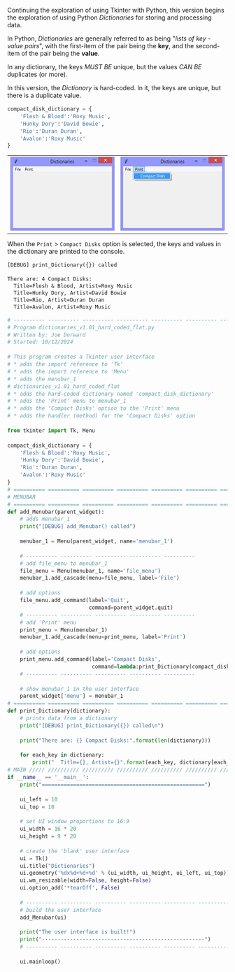 Continuing the exploration of using Tkinter with Python, this version
begins the exploration of using Python *Dictionaries* for storing and
processing data.

In Python, *Dictionaries* are generally referred to as being 
"*lists of key - value pairs*", with the first-item of the pair being the
**key**, and the second-item of the pair being the **value**.

In any dictionary, the keys *MUST BE* unique, but the values *CAN BE*
duplicates (or more).

In this version, the *Dictionary* is hard-coded. In it, the keys
are unique, but there is a duplicate value.

```Python
compact_disk_dictionary = {
    'Flesh & Blood':'Roxy Music',
    'Hunky Dory':'David Bowie',
    'Rio':'Duran Duran',
    'Avalon':'Roxy Music'
}
```

|||
|-|-|
|![dictionaries_v1.01_hard_coded_flat.py](illustrations/dictionaries_v1.01_hard_coded_flat_first.png)|![dictionaries_v1.01_hard_coded_flat.py](illustrations/dictionaries_v1.01_hard_coded_flat_second.png)|

When the `Print` > `Compact Disks` option is selected, the keys and values
in the dictionary are printed to the console.

```Console
[DEBUG] print_Dictionary({}) called

There are: 4 Compact Disks:
  Title=Flesh & Blood, Artist=Roxy Music
  Title=Hunky Dory, Artist=David Bowie
  Title=Rio, Artist=Duran Duran
  Title=Avalon, Artist=Roxy Music
```

```Python
# ---------- ---------- ---------- ---------- ---------- ---------- ---------- ----------
# Program dictionaries_v1.01_hard_coded_flat.py
# Written by: Joe Dorward
# Started: 10/12/2024

# This program creates a Tkinter user interface
# * adds the import reference to 'Tk'
# * adds the import reference to 'Menu'
# * adds the menubar_1
# dictionaries_v1.01_hard_coded_flat
# * adds the hard-coded dictionary named 'compact_disk_dictionary'
# * adds the 'Print' menu to menubar_1
# * adds the 'Compact Disks' option to the 'Print' menu
# * adds the handler (method) for the 'Compact Disks' option

from tkinter import Tk, Menu

compact_disk_dictionary = {
    'Flesh & Blood':'Roxy Music',
    'Hunky Dory':'David Bowie',
    'Rio':'Duran Duran',
    'Avalon':'Roxy Music'
}
# ========== ========== ========== ========== ========== ========== ========== ==========
# MENUBAR
# ========== ========== ========== ========== ========== ========== ========== ==========
def add_Menubar(parent_widget):
    # adds menubar_1
    print("[DEBUG] add_Menubar() called")

    menubar_1 = Menu(parent_widget, name='menubar_1')

    # ---------- ---------- ---------- ---------- ---------- 
    # add file_menu to menubar_1
    file_menu = Menu(menubar_1, name='file_menu')
    menubar_1.add_cascade(menu=file_menu, label='File')
    
    # add options
    file_menu.add_command(label='Quit',
                          command=parent_widget.quit)
    # ---------- ---------- ---------- ---------- ----------
    # add 'Print' menu
    print_menu = Menu(menubar_1)
    menubar_1.add_cascade(menu=print_menu, label='Print')

    # add options
    print_menu.add_command(label='Compact Disks',
                           command=lambda:print_Dictionary(compact_disk_dictionary))
    # ---------- ---------- ---------- ---------- ----------

    # show menubar_1 in the user interface
    parent_widget['menu'] = menubar_1
# ========== ========== ========== ========== ========== ========== ========== ==========
def print_Dictionary(dictionary):
    # prints data from a dictionary
    print("[DEBUG] print_Dictionary({}) called\n")

    print("There are: {} Compact Disks:".format(len(dictionary)))

    for each_key in dictionary:
        print("  Title={}, Artist={}".format(each_key, dictionary[each_key]))
# MAIN ///// ////////// ////////// ////////// ////////// ////////// ////////// //////////
if __name__ == '__main__':        
    print("====================================================")

    ui_left = 10
    ui_top = 10

    # set UI window proportions to 16:9
    ui_width = 16 * 20
    ui_height = 9 * 20

    # create the 'blank' user interface
    ui = Tk()
    ui.title("Dictionaries")
    ui.geometry('%dx%d+%d+%d' % (ui_width, ui_height, ui_left, ui_top))
    ui.wm_resizable(width=False, height=False)
    ui.option_add('*tearOff', False)

    # ---------- ---------- ---------- ---------- ---------- ---------- ---------- ----------
    # build the user interface
    add_Menubar(ui)

    print("The user interface is built!")
    print("----------------------------------------------------")
    # ---------- ---------- ---------- ---------- ---------- ---------- ---------- ----------

    ui.mainloop()
```
